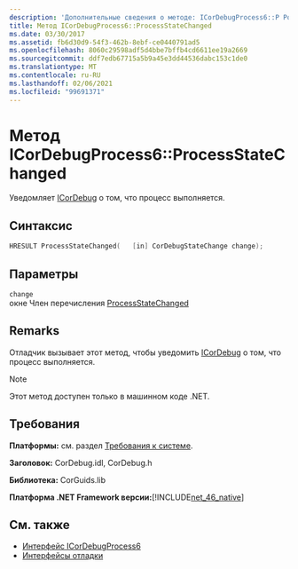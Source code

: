 ```yaml
---
description: 'Дополнительные сведения о методе: ICorDebugProcess6::P Роцессстатечанжед'
title: Метод ICorDebugProcess6::ProcessStateChanged
ms.date: 03/30/2017
ms.assetid: fb6d30d9-54f3-462b-8ebf-ce0440791ad5
ms.openlocfilehash: 8060c29598adf5d4bbe7bffb4cd6611ee19a2669
ms.sourcegitcommit: ddf7edb67715a5b9a45e3dd44536dabc153c1de0
ms.translationtype: MT
ms.contentlocale: ru-RU
ms.lasthandoff: 02/06/2021
ms.locfileid: "99691371"
---
```

# <a name="icordebugprocess6processstatechanged-method"></a>Метод ICorDebugProcess6::ProcessStateChanged

Уведомляет [ICorDebug](icordebug-interface.md) о том, что процесс выполняется.  
  
## <a name="syntax"></a>Синтаксис  
  
```cpp  
HRESULT ProcessStateChanged(   [in] CorDebugStateChange change);  
```  
  
## <a name="parameters"></a>Параметры  

 `change`  
 окне Член перечисления [ProcessStateChanged](icordebugprocess6-processstatechanged-method.md)  
  
## <a name="remarks"></a>Remarks  

 Отладчик вызывает этот метод, чтобы уведомить [ICorDebug](icordebug-interface.md) о том, что процесс выполняется.  
  
> [!NOTE]
> Этот метод доступен только в машинном коде .NET.  
  
## <a name="requirements"></a>Требования  

 **Платформы:** см. раздел [Требования к системе](../../get-started/system-requirements.md).  
  
 **Заголовок:** CorDebug.idl, CorDebug.h  
  
 **Библиотека:** CorGuids.lib  
  
 **Платформа .NET Framework версии:**[!INCLUDE[net_46_native](../../../../includes/net-46-native-md.md)]  
  
## <a name="see-also"></a>См. также

- [Интерфейс ICorDebugProcess6](icordebugprocess6-interface.md)
- [Интерфейсы отладки](debugging-interfaces.md)
